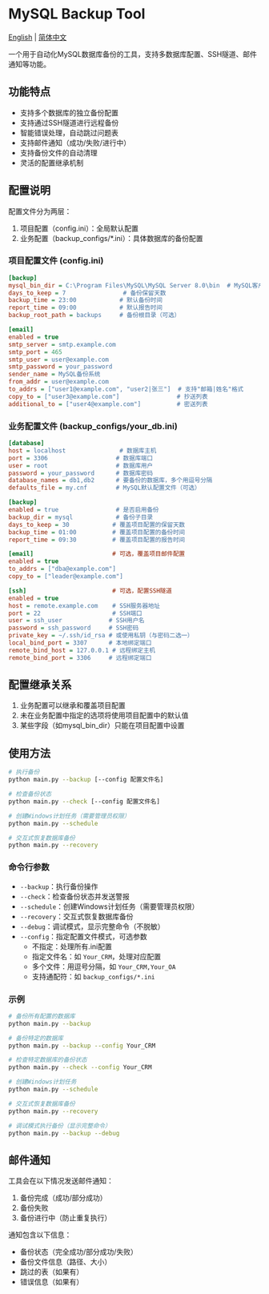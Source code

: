 # MySQL Backup Tool

[English](README.md) | [简体中文](README.zh-CN.md)

一个用于自动化MySQL数据库备份的工具，支持多数据库配置、SSH隧道、邮件通知等功能。

## 功能特点

- 支持多个数据库的独立备份配置
- 支持通过SSH隧道进行远程备份
- 智能错误处理，自动跳过问题表
- 支持邮件通知（成功/失败/进行中）
- 支持备份文件的自动清理
- 灵活的配置继承机制

## 配置说明

配置文件分为两层：
1. 项目配置（config.ini）：全局默认配置
2. 业务配置（backup_configs/*.ini）：具体数据库的备份配置

### 项目配置文件 (config.ini)

```ini
[backup]
mysql_bin_dir = C:\Program Files\MySQL\MySQL Server 8.0\bin  # MySQL客户端目录
days_to_keep = 7                # 备份保留天数
backup_time = 23:00            # 默认备份时间
report_time = 09:00            # 默认报告时间
backup_root_path = backups     # 备份根目录（可选）

[email]
enabled = true
smtp_server = smtp.example.com
smtp_port = 465
smtp_user = user@example.com
smtp_password = your_password
sender_name = MySQL备份系统
from_addr = user@example.com
to_addrs = ["user1@example.com", "user2|张三"]  # 支持"邮箱|姓名"格式
copy_to = ["user3@example.com"]                # 抄送列表
additional_to = ["user4@example.com"]          # 密送列表
```

### 业务配置文件 (backup_configs/your_db.ini)

```ini
[database]
host = localhost               # 数据库主机
port = 3306                   # 数据库端口
user = root                   # 数据库用户
password = your_password      # 数据库密码
database_names = db1,db2      # 要备份的数据库，多个用逗号分隔
defaults_file = my.cnf        # MySQL默认配置文件（可选）

[backup]
enabled = true                # 是否启用备份
backup_dir = mysql            # 备份子目录
days_to_keep = 30            # 覆盖项目配置的保留天数
backup_time = 01:00          # 覆盖项目配置的备份时间
report_time = 09:30          # 覆盖项目配置的报告时间

[email]                      # 可选，覆盖项目邮件配置
enabled = true
to_addrs = ["dba@example.com"]
copy_to = ["leader@example.com"]

[ssh]                        # 可选，配置SSH隧道
enabled = true
host = remote.example.com    # SSH服务器地址
port = 22                    # SSH端口
user = ssh_user             # SSH用户名
password = ssh_password     # SSH密码
private_key = ~/.ssh/id_rsa # 或使用私钥（与密码二选一）
local_bind_port = 3307      # 本地绑定端口
remote_bind_host = 127.0.0.1 # 远程绑定主机
remote_bind_port = 3306     # 远程绑定端口
```

## 配置继承关系

1. 业务配置可以继承和覆盖项目配置
2. 未在业务配置中指定的选项将使用项目配置中的默认值
3. 某些字段（如mysql_bin_dir）只能在项目配置中设置

## 使用方法

```bash
# 执行备份
python main.py --backup [--config 配置文件名]

# 检查备份状态
python main.py --check [--config 配置文件名]

# 创建Windows计划任务（需要管理员权限）
python main.py --schedule

# 交互式恢复数据库备份
python main.py --recovery
```

### 命令行参数

- `--backup`：执行备份操作
- `--check`：检查备份状态并发送警报
- `--schedule`：创建Windows计划任务（需要管理员权限）
- `--recovery`：交互式恢复数据库备份
- `--debug`：调试模式，显示完整命令（不脱敏）
- `--config`：指定配置文件模式，可选参数
  - 不指定：处理所有.ini配置
  - 指定文件名：如 `Your_CRM`，处理对应配置
  - 多个文件：用逗号分隔，如 `Your_CRM,Your_OA`
  - 支持通配符：如 `backup_configs/*.ini`

### 示例

```bash
# 备份所有配置的数据库
python main.py --backup

# 备份特定的数据库
python main.py --backup --config Your_CRM

# 检查特定数据库的备份状态
python main.py --check --config Your_CRM

# 创建Windows计划任务
python main.py --schedule

# 交互式恢复数据库备份
python main.py --recovery

# 调试模式执行备份（显示完整命令）
python main.py --backup --debug
```

## 邮件通知

工具会在以下情况发送邮件通知：
1. 备份完成（成功/部分成功）
2. 备份失败
3. 备份进行中（防止重复执行）

通知包含以下信息：
- 备份状态（完全成功/部分成功/失败）
- 备份文件信息（路径、大小）
- 跳过的表（如果有）
- 错误信息（如果有）
